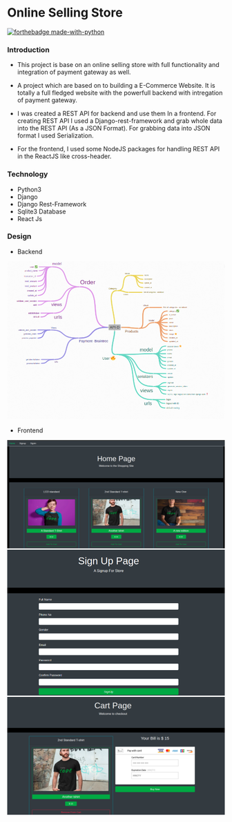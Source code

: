 # Online Selling Store

[![forthebadge made-with-python](http://ForTheBadge.com/images/badges/made-with-python.svg)](https://www.python.org/)

### Introduction

- This project is base on an online selling store with full functionality and integration of payment gateway as well.

- A project which are based on to building a E-Commerce Website. It is totally a full fledged website with the powerfull backend with intregation of payment gateway.

- I was created a REST API for backend and use them In a frontend. For creating REST API I used a Django-rest-framework and grab whole data into the REST API (As a JSON Format). For grabbing data into JSON format I used Serialization. 

- For the frontend, I used some NodeJS packages for handling REST API in the ReactJS like cross-header.

### Technology
- Python3
- Django
- Django Rest-Framework
- Sqlite3 Database
- React Js

### Design

 - Backend 

 ![screemshot](ecom/media/images/BackEndDesign.png)


 - Frontend 
 
 ![screemshot](ecom/media/images/home.png)
 ![screemshot](ecom/media/images/Signup.png)
 ![screemshot](ecom/media/images/cartPage.png)


